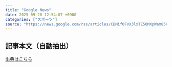 ```yaml
---
title: "Google News"
date: 2025-09-28 12:54:07 +0900
categories: ["スポーツ"]
source: "https://news.google.com/rss/articles/CBMif0FVX3lxTE50MXpWam85VEJaekNmNVg2WkN1d0VmNkxlN2hxV05VOVpCYkhLVk5fb2pqZEkxV0VQaXd3TEVVSGtTd19Eb0ttZkJqOE52TnFTYThwa3A1eG1MZHNSd1pkZ3htQ1c0bFJFQllaSDdhT1BWcjBnREgxRTRMOGRBY2c?oc=5"
---
```


## 記事本文（自動抽出）
<body class="y0K44d EA71Tc" id="readabilityBody"></body>

[出典はこちら](https://news.google.com/rss/articles/CBMif0FVX3lxTE50MXpWam85VEJaekNmNVg2WkN1d0VmNkxlN2hxV05VOVpCYkhLVk5fb2pqZEkxV0VQaXd3TEVVSGtTd19Eb0ttZkJqOE52TnFTYThwa3A1eG1MZHNSd1pkZ3htQ1c0bFJFQllaSDdhT1BWcjBnREgxRTRMOGRBY2c?oc=5)
